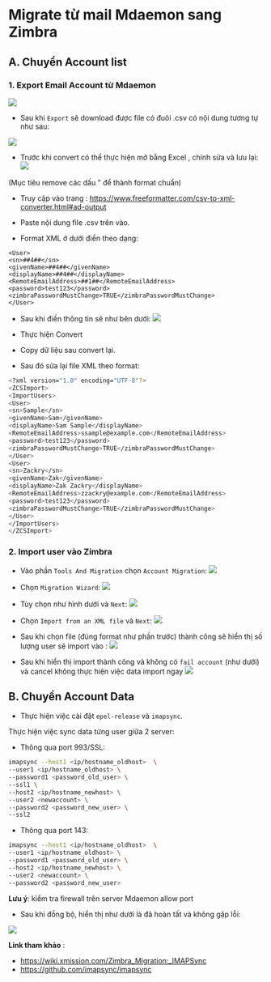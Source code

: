 # Migrate từ mail Mdaemon sang Zimbra

## A. Chuyển Account list

### 1. Export Email Account từ Mdaemon

![](images/migrate_1.png)

- Sau khi `Export` sẽ download được file có đuôi .csv có nội dung tương tự như sau:

![](images/migrate_2.png)

- Trước khi convert có thể thực hiện mở bằng Excel , chỉnh sửa và lưu lại:
![](images/migrate_11.png)

(Mục tiêu remove các dấu " để thành format chuẩn)

- Truy cập vào trang : https://www.freeformatter.com/csv-to-xml-converter.html#ad-output

- Paste nội dung file .csv trên vào.
- Format XML ở dưới điền theo dạng:
```
<User>
<sn>##4##</sn>
<givenName>##4##</givenName>
<displayName>##4##</displayName>
<RemoteEmailAddress>##1##</RemoteEmailAddress>
<password>test123</password>
<zimbraPasswordMustChange>TRUE</zimbraPasswordMustChange>
</User>
```

- Sau khi điền thông tin sẽ như bên dưới:
![](images/migrate_3.png)

- Thực hiện Convert
- Copy dữ liệu sau convert lại.
- Sau đó sửa lại file XML theo format:
```sh
<?xml version="1.0" encoding="UTF-8"?>
<ZCSImport>
<ImportUsers>
<User>
<sn>Sample</sn>
<givenName>Sam</givenName>
<displayName>Sam Sample</displayName>
<RemoteEmailAddress>ssample@example.com</RemoteEmailAddress>
<password>test123</password>
<zimbraPasswordMustChange>TRUE</zimbraPasswordMustChange>
</User>
<User>
<sn>Zackry</sn>
<givenName>Zak</givenName>
<displayName>Zak Zackry</displayName>
<RemoteEmailAddress>zzackry@example.com</RemoteEmailAddress>
<password>test123</password>
<zimbraPasswordMustChange>TRUE</zimbraPasswordMustChange>
</User>
</ImportUsers>
</ZCSImport>
```

### 2. Import user vào Zimbra

- Vào phần `Tools And Migration` chọn `Account Migration`:
![](images/migrate_4.png)

- Chọn `Migration Wizard`:
![](images/migrate_5.png)

- Tùy chọn như hình dưới và `Next`:
![](images/migrate_6.png)

- Chọn `Import from an XML file` và `Next`:
![](images/migrate_7.png)

- Sau khi chọn file (đúng format như phần trước) thành công sẽ hiển thị số lượng user sẽ import vào :
![](images/migrate_8.png)

- Sau khi hiển thị import thành công và không có `fail account` (như dưới) và cancel không thực hiện việc data import ngay
![](images/migrate_9.png)

## B. Chuyển Account Data

- Thực hiện việc cài đặt `epel-release` và `imapsync`.

Thực hiện việc sync data từng user giữa 2 server:
- Thông qua port 993/SSL:
```sh
imapsync --host1 <ip/hostname_oldhost>  \
--user1 <ip/hostname_oldhost> \
--password1 <password_old_user> \
--ssl1 \
--host2 <ip/hostname_newhost> \
--user2 <newaccount> \
--password2 <password_new_user> \
--ssl2
```

- Thông qua port 143:
```sh
imapsync --host1 <ip/hostname_oldhost>  \
--user1 <ip/hostname_oldhost> \
--password1 <password_old_user> \
--host2 <ip/hostname_newhost> \
--user2 <newaccount> \
--password2 <password_new_user>
```

**Lưu ý**: kiểm tra firewall trên server Mdaemon allow port 

- Sau khi đồng bộ, hiển thị như dưới là đã hoàn tất và không gặp lỗi:

![](images/migrate_10.png)

**Link tham khảo** :
- https://wiki.xmission.com/Zimbra_Migration:_IMAPSync
- https://github.com/imapsync/imapsync
